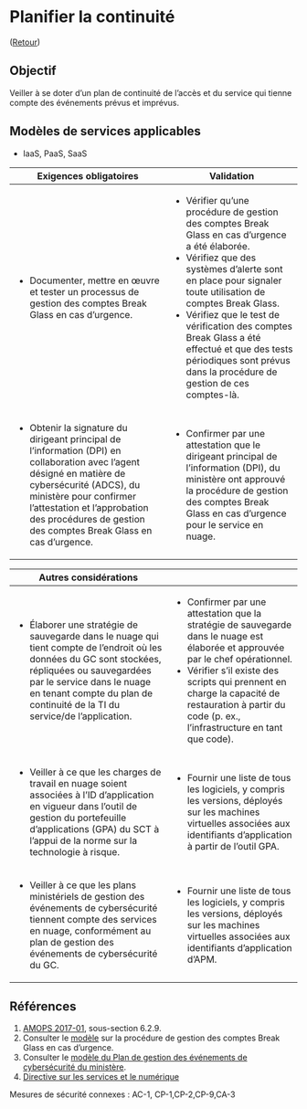 # Planifier la continuité

([Retour](../README.md))

## Objectif

Veiller à se doter d’un plan de continuité de l’accès et du service qui tienne compte des événements prévus et imprévus.

## Modèles de services applicables

- IaaS, PaaS, SaaS

| Exigences obligatoires                                                                                                                                                                                                                                               | Validation                                                                                                                                                                                                                                                                                                                                                                                                                                                                                                                           |
| -------------------------------------------------------------------------------------------------------------------------------------------------------------------------------------------------------------------------------------------------------------------- | ------------------------------------------------------------------------------------------------------------------------------------------------------------------------------------------------------------------------------------------------------------------------------------------------------------------------------------------------------------------------------------------------------------------------------------------------------------------------------------------------------------------------------------ |
| <ul><li>Documenter, mettre en œuvre et tester un processus de gestion des comptes Break Glass en cas d’urgence.</li> </ul>                                                                                                                                           | <ul> <li>Vérifier qu’une procédure de gestion des comptes Break Glass en cas d’urgence a été élaborée.</li><li>Vérifiez que des systèmes d’alerte sont en place pour signaler toute utilisation de comptes Break Glass. </li> <li>Vérifiez que le test de vérification des comptes Break Glass a été effectué et que des tests périodiques sont prévus dans la procédure de gestion de ces comptes-là. </li> </ul> |
| <ul><li> Obtenir la signature du dirigeant principal de l’information (DPI)  en collaboration avec l’agent désigné en matière de cybersécurité (ADCS), du ministère pour confirmer l’attestation et l’approbation des procédures de gestion des comptes Break Glass en cas d’urgence.</li> </ul> | <ul><li>Confirmer par une attestation que le dirigeant principal de l’information (DPI), du ministère ont approuvé la procédure de gestion des comptes Break Glass en cas d’urgence pour le service en nuage.</li> </ul>                                                                                                                                                                                                                                                               |

| Autres considérations                                                                                                                                                                                                                                                       |                                                                                                                                                                                                                                                                                                             |
| --------------------------------------------------------------------------------------------------------------------------------------------------------------------------------------------------------------------------------------------------------------------------- | ----------------------------------------------------------------------------------------------------------------------------------------------------------------------------------------------------------------------------------------------------------------------------------------------------------- |
| <ul><li>Élaborer une stratégie de sauvegarde dans le nuage qui tient compte de l’endroit où les données du GC sont stockées, répliquées ou sauvegardées par le service dans le nuage en tenant compte du plan de continuité de la TI du service/de l’application.</li></ul> | <ul><li>Confirmer par une attestation que la stratégie de sauvegarde dans le nuage est élaborée et approuvée par le chef opérationnel. </li><li>Vérifier s’il existe des scripts qui prennent en charge la capacité de restauration à partir du code (p. ex., l’infrastructure en tant que code).</li></ul> |
| <ul><li>Veiller à ce que les charges de travail en nuage soient associées à l’ID d’application en vigueur dans l’outil de gestion du portefeuille d’applications (GPA) du SCT à l’appui de la norme sur la technologie à risque.</li></ul>                                  | <ul><li>Fournir une liste de tous les logiciels, y compris les versions, déployés sur les machines virtuelles associées aux identifiants d’application à partir de l’outil GPA.</li></ul>                                                                                                                   |
| <ul><li>Veiller à ce que les plans ministériels de gestion des événements de cybersécurité tiennent compte des services en nuage, conformément au plan de gestion des événements de cybersécurité du GC.</li></ul>                                                          | <ul><li>Fournir une liste de tous les logiciels, y compris les versions, déployés sur les machines virtuelles associées aux identifiants d’application d’APM.</li></ul>                                                                                                                                     |

## Références

1. [AMOPS 2017-01](https://www.canada.ca/en/treasury-board-secretariat/services/access-information-privacy/security-identity-management/direction-secure-use-commercial-cloud-services-spin.html), sous-section 6.2.9.
2. Consulter le [modèle](https://gcconnex.gc.ca/file/view/55010566/break-glass-emergency-account-procedure-departments-can-use-to-develop-their-emergency-access-management-controls-for-cloud?language=en) sur la procédure de gestion des comptes Break Glass en cas d’urgence.
3. Consulter le [modèle du Plan de gestion des événements de cybersécurité du ministère](https://www.gcpedia.gc.ca/gcwiki/images/6/66/Department_CSEMP_Template.docx).
4. [Directive sur les services et le numérique](https://www.tbs-sct.canada.ca/pol/doc-fra.aspx?id=32601)

Mesures de sécurité connexes : AC-1, CP-1,CP-2,CP-9,CA-3
